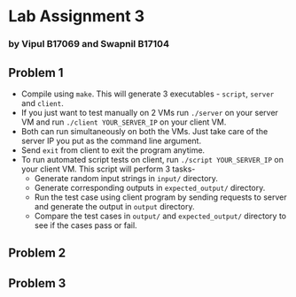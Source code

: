 # Lab Assignment 3
### by Vipul B17069 and Swapnil B17104

## Problem 1
- Compile using ```make```. This will generate 3 executables - ```script```, ```server``` and ```client```.
- If you just want to test manually on 2 VMs run ```./server``` on your server VM and run ```./client YOUR_SERVER_IP``` on your client VM.
- Both can run simultaneously on both the VMs. Just take care of the server IP you put as the command line argument.
- Send ```exit``` from client to exit the program anytime.
- To run automated script tests on client, run ```./script YOUR_SERVER_IP``` on your client VM. This script will perform 3 tasks-
    - Generate random input strings in ```input/``` directory.
    - Generate corresponding outputs in ```expected_output/``` directory.
    - Run the test case using client program by sending requests to server and generate the output in ```output``` directory.
    - Compare the test cases in ```output/``` and ```expected_output/``` directory to see if the cases pass or fail.


## Problem 2

## Problem 3

